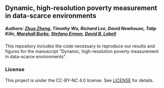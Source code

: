 ## Dynamic, high-resolution poverty measurement in data-scarce environments
<h5 align="left">
Authors: <a href="http://zhuozheng.top/">Zhuo Zheng</a>,
Timothy Wu,
Richard Lee,
David Newhouse,
Talip Kilic,
<a href="https://web.stanford.edu/~mburke/">Marshall Burke</a>,
<a href="https://cs.stanford.edu/~ermon/">Stefano Ermon</a>,
<a href="https://lobell-lab.stanford.edu/">David B. Lobell</a>
</h5>

This repository includes the code necessary to reproduce our results and figures for the manuscript "Dynamic, high-resolution poverty measurement in data-scarce environments".


### License
This project is under the CC-BY-NC 4.0 license. See [LICENSE](https://github.com/Z-Zheng/dynamic_highres_poverty/blob/main/LICENSE) for details.
